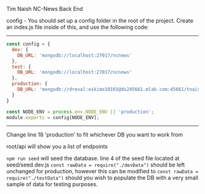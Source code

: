 Tim Naish NC-News Back End

config - You should set up a config folder in the root of the project. Create an index.js file inside of this, and use the following code:

----------------------------------------------------------------------------------
```javascript
const config = {
  dev: {
    DB_URL: 'mongodb://localhost:27017/ncnews'
  },
  test: {
    DB_URL: 'mongodb://localhost:27017/ncnews'
  },
  production: {
    DB_URL: 'mongodb://dreval:eskimo10101@ds245661.mlab.com:45661/tnaish_ncnews'
  }
}

const NODE_ENV = process.env.NODE_ENV || 'production';
module.exports = config[NODE_ENV];
```
----------------------------------------------------------------------------------

Change line 18 'production' to fit whichever DB you want to work from

root/api will show you a list of endpoints

`npm run seed` will seed the database.
line 4 of the seed file located at seed/seed.dev.js `const rawData = require("./devData")` should be left unchanged for production, however this can be modified to `const rawData = require("./testData")` should you wish to populate the DB with a very small sample of data for testing purposes.